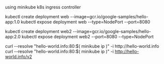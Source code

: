 using minikube k8s ingress controller

kubectl create deployment web --image=gcr.io/google-samples/hello-app:1.0
kubectl expose deployment web --type=NodePort --port=8080

kubectl create deployment web2 --image=gcr.io/google-samples/hello-app:2.0
kubectl expose deployment web2 --port=8080 --type=NodePort

curl --resolve "hello-world.info:80:$( minikube ip )" -i http://hello-world.info
curl --resolve "hello-world.info:80:$( minikube ip )" -i http://hello-world.info/v2
